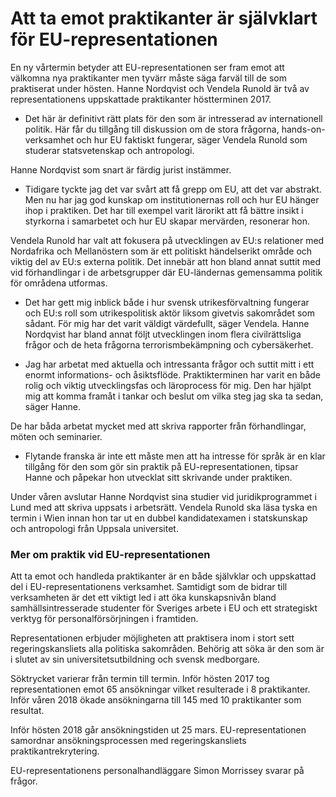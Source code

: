 # Att ta emot praktikanter är självklart för EU-representationen

En ny vårtermin betyder att EU-representationen ser fram emot att välkomna nya praktikanter men tyvärr måste säga farväl till de som praktiserat under hösten. Hanne Nordqvist och Vendela Runold är två av representationens uppskattade praktikanter höstterminen 2017.

- Det här är definitivt rätt plats för den som är intresserad av internationell politik. Här får du tillgång till diskussion om de stora frågorna, hands-on- verksamhet och hur EU faktiskt fungerar, säger Vendela Runold som studerar statsvetenskap och antropologi.

Hanne Nordqvist som snart är färdig jurist instämmer.
- Tidigare tyckte jag det var svårt att få grepp om EU, att det var abstrakt. Men nu har jag god kunskap om institutionernas roll och hur EU hänger ihop i praktiken. Det har till exempel varit lärorikt att få bättre insikt i styrkorna i samarbetet och hur EU skapar mervärden, resonerar hon.

Vendela Runold har valt att fokusera på utvecklingen av EU:s relationer med Nordafrika och Mellanöstern som är ett politiskt händelserikt område och viktig del av EU:s externa politik. Det innebär att hon bland annat suttit med vid förhandlingar i de arbetsgrupper där EU-ländernas gemensamma politik för områdena utformas.

- Det har gett mig inblick både i hur svensk utrikesförvaltning fungerar och EU:s roll som utrikespolitisk aktör liksom givetvis sakområdet som sådant. För mig har det varit väldigt värdefullt, säger Vendela.
Hanne Nordqvist har bland annat följt utvecklingen inom flera civilrättsliga frågor och de heta frågorna terrorismbekämpning och cybersäkerhet.

- Jag har arbetat med aktuella och intressanta frågor och suttit mitt i ett enormt informations- och åsiktsflöde. Praktikterminen har varit en både rolig och viktig utvecklingsfas och läroprocess för mig. Den har hjälpt mig att komma framåt i tankar och beslut om vilka steg jag ska ta sedan, säger Hanne.

De har båda arbetat mycket med att skriva rapporter från förhandlingar, möten och seminarier.
- Flytande franska är inte ett måste men att ha intresse för språk är en klar tillgång för den som gör sin praktik på EU-representationen, tipsar Hanne och påpekar hon utvecklat sitt skrivande under praktiken.

Under våren avslutar Hanne Nordqvist sina studier vid juridikprogrammet i Lund med att skriva uppsats i arbetsrätt. Vendela Runold ska läsa tyska en termin i Wien innan hon tar ut en dubbel kandidatexamen i statskunskap och antropologi från Uppsala universitet.

### Mer om praktik vid EU-representationen

Att ta emot och handleda praktikanter är en både självklar och uppskattad del i EU-representationens verksamhet. Samtidigt som de bidrar till verksamheten är det ett viktigt led i att öka kunskapsnivån bland samhällsintresserade studenter för Sveriges arbete i EU och ett strategiskt verktyg för personalförsörjningen i framtiden.

Representationen erbjuder möjligheten att praktisera inom i stort sett regeringskansliets alla politiska sakområden. Behörig att söka är den som är i slutet av sin universitetsutbildning och svensk medborgare.

Söktrycket varierar från termin till termin. Inför hösten 2017 tog representationen emot 65 ansökningar vilket resulterade i 8 praktikanter. Inför våren 2018 ökade ansökningarna till 145 med 10 praktikanter som resultat.

Inför hösten 2018 går ansökningstiden ut 25 mars. EU-representationen samordnar ansökningsprocessen med regeringskansliets praktikantrekrytering.

EU-representationens personalhandläggare Simon Morrissey svarar på frågor.
